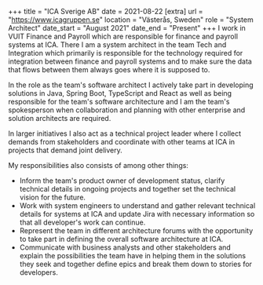 +++
title = "ICA Sverige AB"
date = 2021-08-22
[extra]
url = "https://www.icagruppen.se"
location = "Västerås, Sweden"
role = "System Architect"
date_start = "August 2021"
date_end = "Present"
+++
I work in VUIT Finance and Payroll which are responsible for finance and payroll
systems at ICA. There I am a system architect in the
team Tech and Integration which primarily is responsible for the
technology required for integration between finance and payroll systems
and to make sure the data that flows between them always goes where it is supposed to.

In the role as the team's software architect I actively take part in developing
solutions in Java, Spring Boot, TypeScript and React as well as being responsible for
the team's software architecture and I am the team's spokesperson when
collaboration and planning with other enterprise and solution architects are required.

In larger initiatives I also act as a technical project leader where I collect
demands from stakeholders and coordinate with other teams at ICA in projects that
demand joint delivery.

My responsibilities also consists of among other things:

- Inform the team's product owner of development status, clarify technical
details in ongoing projects and together set the technical vision for the future.
- Work with system engineers to understand and gather relevant technical details for systems at ICA and
update Jira with necessary information so that all developer's work can continue.
- Represent the team in different architecture forums with the opportunity to take part in defining
the overall software architecture at ICA.
- Communicate with business analysts and other stakeholders and explain the possibilities the team have in
helping them in the solutions they seek and together define epics and break them down to stories for developers.
